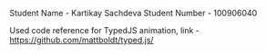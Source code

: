 Student Name - Kartikay Sachdeva
Student Number - 100906040

Used  code reference for TypedJS animation, link - https://github.com/mattboldt/typed.js/
